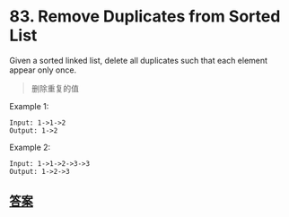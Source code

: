 

# 83. Remove Duplicates from Sorted List


Given a sorted linked list, delete all duplicates such that each element appear only once.

> 删除重复的值

Example 1:
```
Input: 1->1->2
Output: 1->2

```
Example 2:
```
Input: 1->1->2->3->3
Output: 1->2->3
```

## [答案](/algorithms-demo/src/main/java/space/pankui/leetcode/algorithms/No_83_Remove_Duplicates_from_Sorted_List.java)